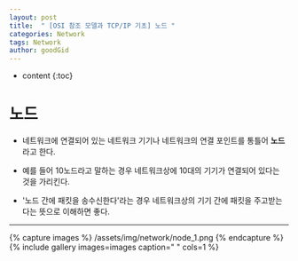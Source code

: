 ```yaml
---
layout: post
title:  " [OSI 참조 모델과 TCP/IP 기초] 노드 "
categories: Network
tags: Network
author: goodGid
---
```

* content
{:toc}


# 노드

* 네트워크에 연결되어 있는 네트워크 기기나 네트워크의 연결 포인트를 통틀어 <b>노드</b>라고 한다.

* 예를 들어 10노드라고 말하는 경우 네트워크상에 10대의 기기가 연결되어 있다는 것을 가리킨다.

* '노드 간에 패킷을 송수신한다'라는 경우 네트워크상의 기기 간에 패킷을 주고받는다는 뜻으로 이해하면 좋다.

---

{% capture images %}
    /assets/img/network/node_1.png
{% endcapture %}
{% include gallery images=images caption=" " cols=1 %}

